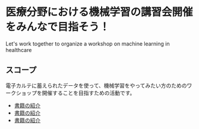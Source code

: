 # 医療分野における機械学習の講習会開催をみんなで目指そう！
Let's work together to organize a workshop on machine learning in healthcare

## スコープ
電子カルテに蓄えられたデータを使って、機械学習をやってみたい方のためのワークショップを開催することを目指すための活動です。


- [書籍の紹介](/Books)
- [書籍の紹介](./Books)
- [書籍の紹介](Books)
